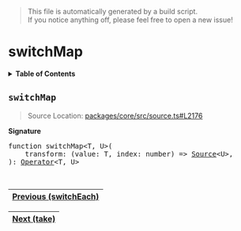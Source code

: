 > This file is automatically generated by a build script.<br>If you notice anything off, please feel free to open a new issue!

# switchMap

<details><summary><b>Table of Contents</b></summary><br>

1. [<code>switchMap</code>](#switchMap)</details>

## <a name="switchMap"></a><code>switchMap</code>

> Source Location: [packages\/core\/src\/source.ts#L2176](..\/..\/packages\/core\/src\/source.ts#L2176)

<b>Signature</b>

<pre>function switchMap&lt;T, U&gt;(<br>    transform: (value: T, index: number) =&gt; <a href="../01-api-basics/03-Source.md#Source-Interface">Source</a>&lt;U&gt;,<br>): <a href="../01-api-basics/04-Operator.md#Operator">Operator</a>&lt;T, U&gt;</pre><br>

| [Previous \(switchEach\)](081-switchEach.md#readme) |
| --- |

<div align="right">

| [Next \(take\)](083-take.md#readme) |
| --- |
</div>
